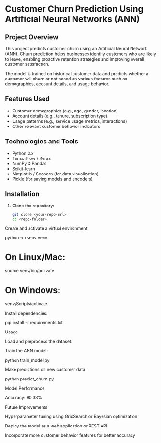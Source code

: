 # Customer Churn Prediction Using Artificial Neural Networks (ANN)

## Project Overview
This project predicts customer churn using an Artificial Neural Network (ANN). Churn prediction helps businesses identify customers who are likely to leave, enabling proactive retention strategies and improving overall customer satisfaction.

The model is trained on historical customer data and predicts whether a customer will churn or not based on various features such as demographics, account details, and usage behavior.

## Features Used
- Customer demographics (e.g., age, gender, location)  
- Account details (e.g., tenure, subscription type)  
- Usage patterns (e.g., service usage metrics, interactions)  
- Other relevant customer behavior indicators  

## Technologies and Tools
- Python 3.x  
- TensorFlow / Keras  
- NumPy & Pandas  
- Scikit-learn  
- Matplotlib / Seaborn (for data visualization)  
- Pickle (for saving models and encoders)  

## Installation
1. Clone the repository:
   ```bash
   git clone <your-repo-url>
   cd <repo-folder>
   
Create and activate a virtual environment:

python -m venv venv
# On Linux/Mac:
source venv/bin/activate
# On Windows:
venv\Scripts\activate


Install dependencies:

pip install -r requirements.txt

Usage

Load and preprocess the dataset.

Train the ANN model:

python train_model.py


Make predictions on new customer data:

python predict_churn.py

Model Performance

Accuracy: 80.33%

Future Improvements

Hyperparameter tuning using GridSearch or Bayesian optimization

Deploy the model as a web application or REST API

Incorporate more customer behavior features for better accuracy
